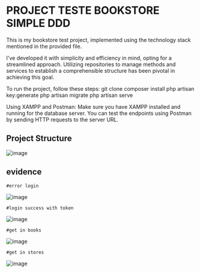 # PROJECT TESTE BOOKSTORE SIMPLE DDD

This is my bookstore test project, implemented using the technology stack mentioned in the provided file.

I've developed it with simplicity and efficiency in mind, opting for a streamlined approach. Utilizing repositories to manage methods and services to establish a comprehensible structure has been pivotal in achieving this goal.

To run the project, follow these steps:
git clone <repository-url>
composer install
php artisan key:generate
php artisan migrate
php artisan serve

Using XAMPP and Postman: Make sure you have XAMPP installed and running for the database server. You can test the endpoints using Postman by sending HTTP requests to the server URL.



## Project Structure

![image](https://github.com/ramondevmoura/bookstore/assets/106551715/d9570119-2482-4275-99b6-0fb219f13434)

## evidence


    #error login
![image](https://github.com/ramondevmoura/bookstore/assets/106551715/b88a3039-cb52-4860-9e8d-135184f5b4da)

    #login success with token
![image](https://github.com/ramondevmoura/bookstore/assets/106551715/7feb6709-60d4-48ad-a7aa-9ed0380e9b42)


    #get in books
![image](https://github.com/ramondevmoura/bookstore/assets/106551715/e7e0533a-aeba-468c-9a76-7230047242a7)


    #get in stores
![image](https://github.com/ramondevmoura/bookstore/assets/106551715/b5d18716-5225-474b-af43-e66b94f82893)

